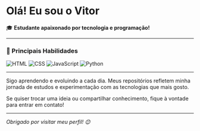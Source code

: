 # Olá! Eu sou o Vitor

🎓 **Estudante apaixonado por tecnologia e programação!**

---

### 🚀 Principais Habilidades

![HTML](https://img.shields.io/badge/HTML5-E34F26?style=for-the-badge&logo=html5&logoColor=white)
![CSS](https://img.shields.io/badge/CSS3-1572B6?style=for-the-badge&logo=css3&logoColor=white)
![JavaScript](https://img.shields.io/badge/JavaScript-F7DF1E?style=for-the-badge&logo=javascript&logoColor=black)
![Python](https://img.shields.io/badge/Python-3776AB?style=for-the-badge&logo=python&logoColor=white)

---

Sigo aprendendo e evoluindo a cada dia. Meus repositórios refletem minha jornada de estudos e experimentação com as tecnologias que mais gosto.

Se quiser trocar uma ideia ou compartilhar conhecimento, fique à vontade para entrar em contato!

---

*Obrigado por visitar meu perfil! 😊*
